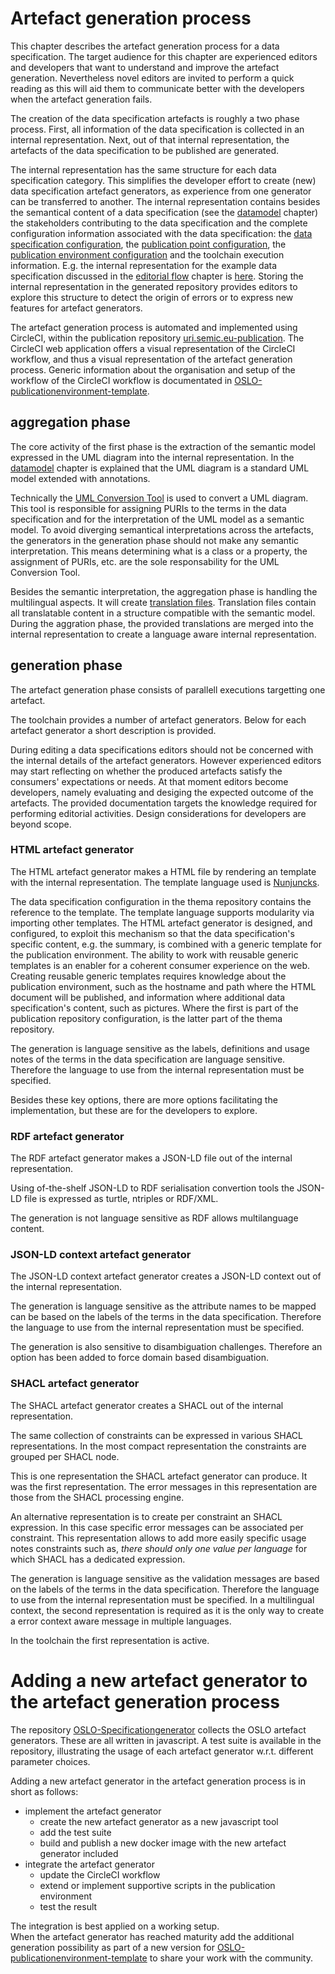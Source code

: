 # Artefact generation process

This chapter describes the artefact generation process for a data specification.
The target audience for this chapter are experienced editors and developers that want to understand and improve the artefact generation.
Nevertheless novel editors are invited to perform a quick reading as this will aid them to communicate better with the developers when the artefact generation fails.


The creation of the data specification artefacts is roughly a two phase process. 
First, all information of the data specification is collected in an internal representation. 
Next, out of that internal representation, the artefacts of the data specification to be published are generated.

The internal representation has the same structure for each data specification category. 
This simplifies the developer effort to create (new) data specification artefact generators, as experience from one generator can be transferred to another.
The internal representation contains besides the semantical content of a data specification (see the [datamodel](./datamodel.md) chapter) the stakeholders contributing to the data specification and the complete configuration information associated with the data specification:  the [data specification configuration](https://github.com/SEMICeu/uri.semic.eu-thema/blob/example/config/core-person.json), the [publication point configuration](https://github.com/SEMICeu/uri.semic.eu-publication/blob/example/config/dev/publication.json), the [publication environment configuration](https://github.com/SEMICeu/uri.semic.eu-publication/blob/example/config/config.json) and the toolchain execution information.
E.g. the internal representation for the example data specification discussed in the [editorial flow](./editorial_flow.md) chapter is [here](https://github.com/SEMICeu/uri.semic.eu-generated/blob/example/report/doc/core-vocabulary/core-person/all-core-person-ap.jsonld).
Storing the internal representation in the generated repository provides editors to explore this structure to detect the origin of errors or to express new features for artefact generators.

The artefact generation process is automated and implemented using CircleCI, within the publication repository [uri.semic.eu-publication](https://github.com/SEMICeu/uri.semic.eu-publication). 
The CircleCI web application offers a visual representation of the CircleCI workflow, and thus a visual representation of the artefact generation process.
Generic information about the organisation and setup of the workflow of the CircleCI workflow is documentated in [OSLO-publicationenvironment-template](https://github.com/Informatievlaanderen/OSLO-publicationenvironment-template).


## aggregation phase 

The core activity of the first phase is the extraction of the semantic model expressed in the UML diagram into the internal representation.
In the [datamodel](./datamodel.md) chapter is explained that the UML diagram is a standard UML model extended with annotations.

Technically the [UML Conversion Tool](https://github.com/Informatievlaanderen/OSLO-EA-to-RDF) is used to convert a UML diagram.
This tool is responsible for assigning PURIs to the terms in the data specification and for the interpretation of the UML model as a semantic model.
To avoid diverging semantical interpretations across the artefacts, the generators in the generation phase should not make any semantic interpretation. 
This means determining what is a class or a property, the assignment of PURIs, etc. are the sole responsability for the UML Conversion Tool.

Besides the semantic interpretation, the aggregation phase is handling the multilingual aspects.
It will create [translation files](https://github.com/SEMICeu/uri.semic.eu-generated/blob/example/report/doc/core-vocabulary/core-person/translation/core-person-ap_de.json). 
Translation files contain all translatable content in a structure compatible with the semantic model.
During the aggration phase, the provided translations are merged into the internal representation to create a language aware internal representation.



## generation phase 

The artefact generation phase consists of parallell executions targetting one artefact.

The toolchain provides a number of artefact generators. 
Below for each artefact generator a short description is provided.

During editing a data specifications editors should not be concerned with the internal details of the artefact generators.
However experienced editors may start reflecting on whether the produced artefacts satisfy the consumers' expectations or needs.
At that moment editors become developers, namely evaluating and desiging the expected outcome of the artefacts.
The provided documentation targets the knowledge required for performing editorial activities. 
Design considerations for developers are beyond scope.

### HTML artefact generator

The HTML artefact generator makes a HTML file by rendering an template with the internal representation.
The template language used is [Nunjuncks](https://mozilla.github.io/nunjucks/).

The data specification configuration in the thema repository contains the reference to the template.
The template language supports modularity via importing other templates. 
The HTML artefact generator is designed, and configured, to exploit this mechanism so that the data specification's specific content, e.g. the summary,  is combined with a generic template for the publication environment.
The ability to work with reusable generic templates is an enabler for a coherent consumer experience on the web.
Creating reusable generic templates requires knowledge about the publication environment, such as the hostname and path where the HTML document will be published, and information where additional data specification's content, such as pictures.
Where the first is part of the publication repository configuration, is the latter part of the thema repository. 

The generation is language sensitive as the labels, definitions and usage notes of the terms in the data specification are language sensitive.
Therefore the language to use from the internal representation must be specified.

Besides these key options, there are more options facilitating the implementation, but these are for the developers to explore. 


### RDF artefact generator

The RDF artefact generator makes a JSON-LD file out of the internal representation.

Using of-the-shelf JSON-LD to RDF serialisation convertion tools the JSON-LD file is expressed as turtle, ntriples or RDF/XML.

The generation is not language sensitive as RDF allows multilanguage content.

### JSON-LD context artefact generator

The JSON-LD context artefact generator creates a JSON-LD context out of the internal representation.

The generation is language sensitive as the attribute names to be mapped can be based on the labels of the terms in the data specification.
Therefore the language to use from the internal representation must be specified.

The generation is also sensitive to disambiguation challenges. 
Therefore an option has been added to force domain based disambiguation.

### SHACL artefact generator

The SHACL artefact generator creates a SHACL out of the internal representation.

The same collection of constraints can be expressed in various SHACL representations.
In the most compact representation the constraints are grouped per SHACL node.

This is one representation the SHACL artefact generator can produce. 
It was the first representation.
The error messages in this representation are those from the SHACL processing engine.

An alternative representation is to create per constraint an SHACL expression.
In this case specific error messages can be associated per constraint.
This representation allows to add more easily specific usage notes constraints such as, _there should only one value per language_ for which SHACL has a dedicated expression.

The generation is language sensitive as the validation messages are based on the labels of the terms in the data specification.
Therefore the language to use from the internal representation must be specified.
In a multilingual context, the second representation is required as it is the only way to create a error context aware message in multiple languages.

In the toolchain the first representation is active.

 

# Adding a new artefact generator to the artefact generation process

The repository [OSLO-Specificationgenerator](https://github.com/Informatievlaanderen/OSLO-SpecificationGenerator) collects the OSLO artefact generators.
These are all written in javascript. 
A test suite is available in the repository, illustrating the usage of each artefact generator w.r.t. different parameter choices.

Adding a new artefact generator in the artefact generation process is in short as follows:
   - implement the artefact generator
       - create the new artefact generator as a new javascript tool
       - add the test suite
       - build and publish a new docker image with the new artefact generator included
   - integrate the artefact generator
       - update the CircleCI workflow
       - extend or implement supportive scripts in the publication environment
       - test the result

The integration is best applied on a working setup.  
When the artefact generator has reached maturity add the additional generation possibility as part of a new version for
[OSLO-publicationenvironment-template](https://github.com/Informatievlaanderen/OSLO-publicationenvironment-template) to share your work with the community.




